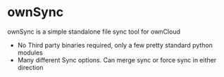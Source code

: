 ownSync
=======

ownSync is a simple standalone file sync tool for ownCloud


* No Third party binaries required, only a few pretty standard python modules
* Many different Sync options.  Can merge sync or force sync in either direction

